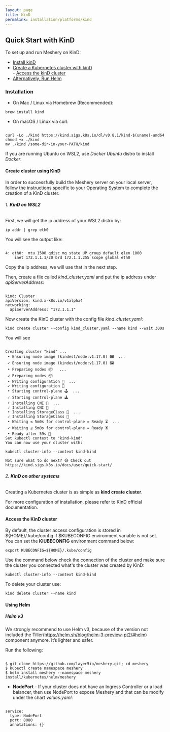 ```yaml
---
layout: page
title: KinD
permalink: installation/platforms/kind
---
```


## Quick Start with KinD
To set up and run Meshery on KinD:

* [Install kinD](#installation)      
* [Create a Kubernetes cluster with kinD](#create-cluster-using-kind)    
      - [Access the kinD cluster](#access-the-kind-cluster)
* [Alternatively, Run Helm](#using-helm)


### **Installation**

* On Mac / Linux via Homebrew (Recommended):

```brew install kind```

* On macOS / Linux via curl:

<pre><code>
curl -Lo ./kind https://kind.sigs.k8s.io/dl/v0.8.1/kind-$(uname)-amd64
chmod +x ./kind
mv ./kind /some-dir-in-your-PATH/kind
</code></pre>

If you are running Ubuntu on WSL2, use *Docker Ubuntu* distro to install *Docker*. 

#### **Create cluster using KinD**

In order to successfully build the Meshery server on your local server, follow the instructions specific to your Operating System to complete the creation of a KinD cluster.

###### 1. **KinD on WSL2**

First, we will get the ip address of your WSL2 distro by:

```ip addr | grep eth0```

You will see the output like:

<pre><code>
4: eth0: <BROADCAST,MULTICAST,UP,LOWER_UP> mtu 1500 qdisc mq state UP group default qlen 1000
    inet 172.1.1.1/20 brd 172.1.1.255 scope global eth0
</code></pre>

Copy the ip address, we will use that in the next step.


Then, create a file called *kind_cluster.yaml* and put the ip address under *apiServerAddress*:

<pre><code>
kind: Cluster
apiVersion: kind.x-k8s.io/v1alpha4
networking:
  apiServerAddress: "172.1.1.1"
</code></pre>

Now create the KinD cluster with the config file *kind_cluster.yaml*:

```kind create cluster --config kind_cluster.yaml --name kind --wait 300s```

You will see

<pre><code>
Creating cluster "kind" ...
 • Ensuring node image (kindest/node:v1.17.0) 🖼  ...
 ✓ Ensuring node image (kindest/node:v1.17.0) 🖼
 • Preparing nodes 📦   ...
 ✓ Preparing nodes 📦 
 • Writing configuration 📜  ...
 ✓ Writing configuration 📜
 • Starting control-plane 🕹️  ...
 ✓ Starting control-plane 🕹️
 • Installing CNI 🔌  ...
 ✓ Installing CNI 🔌
 • Installing StorageClass 💾  ...
 ✓ Installing StorageClass 💾
 • Waiting ≤ 5m0s for control-plane = Ready ⏳  ...
 ✓ Waiting ≤ 5m0s for control-plane = Ready ⏳
 • Ready after 59s 💚
Set kubectl context to "kind-kind"
You can now use your cluster with:

kubectl cluster-info --context kind-kind

Not sure what to do next? 😅 Check out https://kind.sigs.k8s.io/docs/user/quick-start/
</code></pre>

###### 2. **KinD on other systems**

Creating a Kubernetes cluster is as simple as **kind create cluster**.

For more configuration of installation, please refer to KinD official documentation.


#### **Access the KinD cluster**

By default, the cluster access configuration is stored in ${HOME}/.kube/config if $KUBECONFIG environment variable is not set. You can set the **KIUBECONFIG** environment command below:

```export KUBECONFIG=${HOME}/.kube/config```

Use the command below check the connection of the cluster and make sure the cluster you connected what's the cluster was created by KinD:

```kubectl cluster-info --context kind-kind```

To delete your cluster use: 

```kind delete cluster --name kind```

#### **Using Helm**

##### **Helm v3**

We strongly recommend to use Helm v3, because of the version not included the Tiller(https://helm.sh/blog/helm-3-preview-pt2/#helm) component anymore. It’s lighter and safer.

Run the following:

<pre><code>
$ git clone https://github.com/layer5io/meshery.git; cd meshery
$ kubectl create namespace meshery
$ helm install meshery --namespace meshery install/kubernetes/helm/meshery
</code></pre>

* **NodePort** - If your cluster does not have an Ingress Controller or a load balancer, then use NodePort to expose Meshery and that can be modify under the chart *values.yaml*:

<pre><code>
service:
  type: NodePort
  port: 8080
  annotations: {}
</code></pre>
